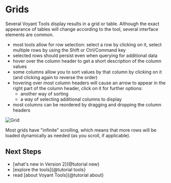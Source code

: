 # Grids

Several Voyant Tools display results in a grid or table. Although the exact appearance of tables will change according to the tool, several interface elements are common.

* most tools allow for row selection: select a row by clicking on it, select multiple rows by using the Shift or Ctrl/Command key
* selected rows should persist even when querying for additional data
* hover over the column header to get a short description of the column values
* some columns allow you to sort values by that column by clicking on it (and clicking again to reverse the order)
* hovering over most column headers will cause an arrow to appear in the right part of the column header, click on it for further options:
	* another way of sorting
	* a way of selecting additional columns to display
* most columns can be reordered by dragging and dropping the column headers

<div style="max-width: 450px;">

![Grid](imgs/ui/grids/grid.png)

</div>

Most grids have "infinite" scrolling, which means that more rows will be loaded dynamically as needed (as you scroll, if applicable).

## Next Steps

* [what's new in Version 2]{@tutorial new}
* [explore the tools]{@tutorial tools}
* read [about Voyant Tools]{@tutorial about}